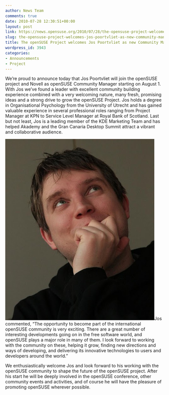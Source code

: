 ```yaml
---
author: News Team
comments: true
date: 2010-07-28 12:30:51+00:00
layout: post
link: https://news.opensuse.org/2010/07/28/the-opensuse-project-welcomes-jos-poortvliet-as-new-community-manager/
slug: the-opensuse-project-welcomes-jos-poortvliet-as-new-community-manager
title: The openSUSE Project welcomes Jos Poortvliet as new Community Manager
wordpress_id: 3943
categories:
- Announcements
- Project
---
```


We’re proud to announce today that Jos Poortvliet will join the  openSUSE project and Novell as openSUSE Community Manager starting on  August 1. With Jos we’ve found a leader with excellent community  building experience combined with a very welcoming nature, many fresh,  promising ideas and a strong drive to grow the openSUSE Project. Jos  holds a degree in Organisational Psychology from the University of  Utrecht and has gained valuable experience in several professional roles  ranging from Project Manager at KPN to Service Level Manager at Royal  Bank of Scotland. Last but not least, Jos is a leading member of the KDE  Marketing Team and has helped Akademy and the Gran Canaria Desktop  Summit attract a vibrant and collaborative audience.

[![](/wp-content/uploads/2010/07/IMG_6235.jpg)](/wp-content/uploads/2010/07/IMG_6235.jpg)Jos commented, “The opportunity to become part of the international  openSUSE community is very exciting. There are a great number of  interesting developments going on in the free software world, and  openSUSE plays a major role in many of them. I look forward to working  with the community on these, helping it grow, finding new directions and  ways of developing, and delivering its innovative technologies to users  and developers around the world.”

We enthusiastically welcome Jos and look forward to his working with  the openSUSE community to shape the future of the openSUSE project.  After his start he will be deeply involved in the openSUSE conference,  other community events and activities, and of course he will have the  pleasure of promoting openSUSE wherever possible.

